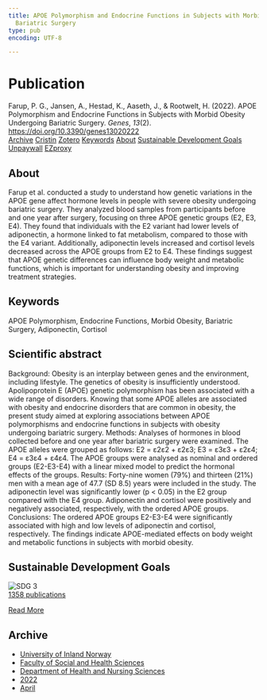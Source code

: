 ```yaml
---
title: APOE Polymorphism and Endocrine Functions in Subjects with Morbid Obesity Undergoing
  Bariatric Surgery
type: pub
encoding: UTF-8

---
```

<h1>Publication</h1>
<article id="csl-bib-container-MMLBMXV9" class="csl-bib-container">
  <div class="csl-bib-body"> <div class="csl-entry">Farup, P. G., Jansen, A., Hestad, K., Aaseth, J., &#38; Rootwelt, H. (2022). APOE Polymorphism and Endocrine Functions in Subjects with Morbid Obesity Undergoing Bariatric Surgery. <i>Genes</i>, <i>13</i>(2). <a href="https://doi.org/10.3390/genes13020222">https://doi.org/10.3390/genes13020222</a></div> </div>
  <div class="csl-bib-buttons">
    <a href="#taxonomy-article-MMLBMXV9" alt="archive" class="csl-bib-button">Archive</a>
    <a href="https://app.cristin.no/results/show.jsf?id=2019523" alt="Cristin" class="csl-bib-button">Cristin</a>
    <a href="http://zotero.org/groups/5881554/items/MMLBMXV9" alt="Zotero" class="csl-bib-button">Zotero</a>
    <a href="#keywords-article-MMLBMXV9" alt="keywords" class="csl-bib-button">Keywords</a>
    <a href="#about-article-MMLBMXV9" alt="about_pub" class="csl-bib-button">About</a>
    <a href="#sdg-article-MMLBMXV9" alt="sdg" class="csl-bib-button">Sustainable Development Goals</a>
    <a href="https://www.mdpi.com/2073-4425/13/2/222/pdf?version=1643115953" alt="Unpaywall" class="csl-bib-button">Unpaywall</a>
    <a href="https://www.mdpi.com/2073-4425/13/2/222/pdf?version=1643115953" alt="EZproxy" class="csl-bib-button">EZproxy</a>
  </div>
  <div id="csl-bib-meta-container-MMLBMXV9"></div>
</article>
<div id="csl-bib-meta-MMLBMXV9" class="csl-bib-meta">
  <article id="about-article-MMLBMXV9" class="about_pub-article">
    <h1>About</h1>
    Farup et al. conducted a study to understand how genetic variations in the APOE gene affect hormone levels in people with severe obesity undergoing bariatric surgery. They analyzed blood samples from participants before and one year after surgery, focusing on three APOE genetic groups (E2, E3, E4). They found that individuals with the E2 variant had lower levels of adiponectin, a hormone linked to fat metabolism, compared to those with the E4 variant. Additionally, adiponectin levels increased and cortisol levels decreased across the APOE groups from E2 to E4. These findings suggest that APOE genetic differences can influence body weight and metabolic functions, which is important for understanding obesity and improving treatment strategies.
  </article>
  <article id="keywords-article-MMLBMXV9" class="keywords-article">
    <h1>Keywords</h1>
    APOE Polymorphism, Endocrine Functions, Morbid Obesity, Bariatric Surgery, Adiponectin, Cortisol
  </article>
  <article id="abstract-article-MMLBMXV9" class="abstract-article">
    <h1>Scientific abstract</h1>
    Background: Obesity is an interplay between genes and the environment, including lifestyle. The genetics of obesity is insufficiently understood. Apolipoprotein E (APOE) genetic polymorphism has been associated with a wide range of disorders. Knowing that some APOE alleles are associated with obesity and endocrine disorders that are common in obesity, the present study aimed at exploring associations between APOE polymorphisms and endocrine functions in subjects with obesity undergoing bariatric surgery. Methods: Analyses of hormones in blood collected before and one year after bariatric surgery were examined. The APOE alleles were grouped as follows: E2 = ε2ε2 + ε2ε3; E3 = ε3ε3 + ε2ε4; E4 = ε3ε4 + ε4ε4. The APOE groups were analysed as nominal and ordered groups (E2-E3-E4) with a linear mixed model to predict the hormonal effects of the groups. Results: Forty-nine women (79%) and thirteen (21%) men with a mean age of 47.7 (SD 8.5) years were included in the study. The adiponectin level was significantly lower (p < 0.05) in the E2 group compared with the E4 group. Adiponectin and cortisol were positively and negatively associated, respectively, with the ordered APOE groups. Conclusions: The ordered APOE groups E2-E3-E4 were significantly associated with high and low levels of adiponectin and cortisol, respectively. The findings indicate APOE-mediated effects on body weight and metabolic functions in subjects with morbid obesity.
  </article>
  <article id="sdg-article-MMLBMXV9" class="sdg-article">
    <h1>Sustainable Development Goals</h1>
    <div class="sdg-container"><div id="sdg3" class="sdg">
        <img src="{{< params subfolder >}}images/sdg/sdg03_en.png" class="image" alt="SDG 3">
        <div class="sdg-overlay">
          <a href="{{< params subfolder >}}en/archive/?sdg=3#archive" class="sdg-publication-count"><span>1358</span> publications</a>
          <p><a href="https://sdgs.un.org/goals/goal3" class="sdg-read-more">Read More</a></p>
        </div>
      </div></div>
  </article>
  <article id="taxonomy-article-MMLBMXV9" class="taxonomy-article">
    <h1>Archive</h1>
    <ul>
      <li><a href="{{< params subfolder >}}en/archive/?key=3DCRN523">University of Inland Norway</a></li>
      <li><a href="{{< params subfolder >}}en/archive/?key=IDKFS3MX">Faculty of Social and Health Sciences</a></li>
      <li><a href="{{< params subfolder >}}en/archive/?key=GTV4ECMZ">Department of Health and Nursing Sciences</a></li>
      <li><a href="{{< params subfolder >}}en/archive/?key=558P36BB">2022</a></li>
      <li><a href="{{< params subfolder >}}en/archive/?key=H5K8DBZL">April</a></li>
    </ul>
  </article>
</div>
